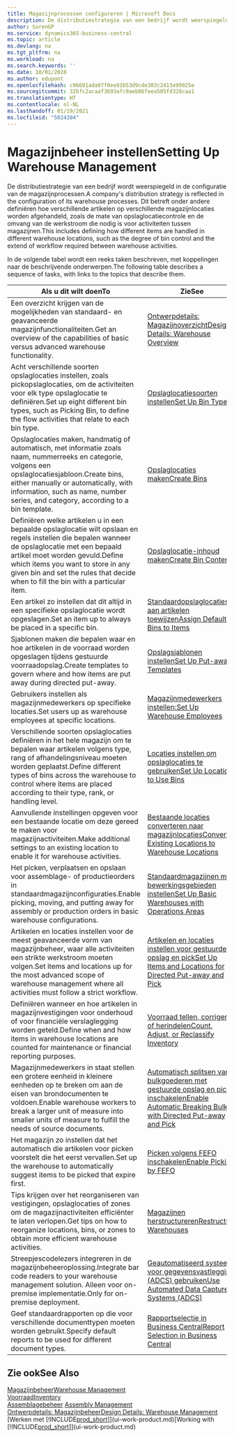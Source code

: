 ```yaml
---
title: Magazijnprocessen configureren | Microsoft Docs
description: De distributiestrategie van een bedrijf wordt weerspiegeld in de configuratie van zijn magazijnprocessen. Dit betreft onder andere definiëren hoe verschillende artikelen op verschillende magazijnlocaties worden afgehandeld, zoals de mate van opslaglocatiecontrole en de omvang van de werkstroom die nodig is voor activiteiten tussen magazijnen.
author: SorenGP
ms.service: dynamics365-business-central
ms.topic: article
ms.devlang: na
ms.tgt_pltfrm: na
ms.workload: na
ms.search.keywords: ''
ms.date: 10/01/2020
ms.author: edupont
ms.openlocfilehash: c96691ada97f0ee91b53d9cde303c2413e99025e
ms.sourcegitcommit: 32bfc2acaaf3693afc9aeb86feea505fd328caa1
ms.translationtype: HT
ms.contentlocale: nl-NL
ms.lasthandoff: 01/19/2021
ms.locfileid: "5024384"
---
```

# <a name="setting-up-warehouse-management"></a><span data-ttu-id="37b06-104">Magazijnbeheer instellen</span><span class="sxs-lookup"><span data-stu-id="37b06-104">Setting Up Warehouse Management</span></span>
<span data-ttu-id="37b06-105">De distributiestrategie van een bedrijf wordt weerspiegeld in de configuratie van de magazijnprocessen.</span><span class="sxs-lookup"><span data-stu-id="37b06-105">A company's distribution strategy is reflected in the configuration of its warehouse processes.</span></span> <span data-ttu-id="37b06-106">Dit betreft onder andere definiëren hoe verschillende artikelen op verschillende magazijnlocaties worden afgehandeld, zoals de mate van opslaglocatiecontrole en de omvang van de werkstroom die nodig is voor activiteiten tussen magazijnen.</span><span class="sxs-lookup"><span data-stu-id="37b06-106">This includes defining how different items are handled in different warehouse locations, such as the degree of bin control and the extend of workflow required between warehouse activities.</span></span>  

 <span data-ttu-id="37b06-107">In de volgende tabel wordt een reeks taken beschreven, met koppelingen naar de beschrijvende onderwerpen.</span><span class="sxs-lookup"><span data-stu-id="37b06-107">The following table describes a sequence of tasks, with links to the topics that describe them.</span></span>   

|<span data-ttu-id="37b06-108">**Als u dit wilt doen**</span><span class="sxs-lookup"><span data-stu-id="37b06-108">**To**</span></span>|<span data-ttu-id="37b06-109">**Zie**</span><span class="sxs-lookup"><span data-stu-id="37b06-109">**See**</span></span>|  
|------------|-------------|  
|<span data-ttu-id="37b06-110">Een overzicht krijgen van de mogelijkheden van standaard- en geavanceerde magazijnfunctionaliteiten.</span><span class="sxs-lookup"><span data-stu-id="37b06-110">Get an overview of the capabilities of basic versus advanced warehouse functionality.</span></span>|[<span data-ttu-id="37b06-111">Ontwerpdetails: Magazijnoverzicht</span><span class="sxs-lookup"><span data-stu-id="37b06-111">Design Details: Warehouse Overview</span></span>](design-details-warehouse-overview.md)|  
|<span data-ttu-id="37b06-112">Acht verschillende soorten opslaglocaties instellen, zoals pickopslaglocaties, om de activiteiten voor elk type opslaglocatie te definiëren.</span><span class="sxs-lookup"><span data-stu-id="37b06-112">Set up eight different bin types, such as Picking Bin, to define the flow activities that relate to each bin type.</span></span>|[<span data-ttu-id="37b06-113">Opslaglocatiesoorten instellen</span><span class="sxs-lookup"><span data-stu-id="37b06-113">Set Up Bin Types</span></span>](warehouse-how-to-set-up-bin-types.md)|  
|<span data-ttu-id="37b06-114">Opslaglocaties maken, handmatig of automatisch, met informatie zoals naam, nummerreeks en categorie, volgens een opslaglocatiesjabloon.</span><span class="sxs-lookup"><span data-stu-id="37b06-114">Create bins, either manually or automatically, with information, such as name, number series, and category, according to a bin template.</span></span>|[<span data-ttu-id="37b06-115">Opslaglocaties maken</span><span class="sxs-lookup"><span data-stu-id="37b06-115">Create Bins</span></span>](warehouse-how-to-create-individual-bins.md)|  
|<span data-ttu-id="37b06-116">Definiëren welke artikelen u in een bepaalde opslaglocatie wilt opslaan en regels instellen die bepalen wanneer de opslaglocatie met een bepaald artikel moet worden gevuld.</span><span class="sxs-lookup"><span data-stu-id="37b06-116">Define which items you want to store in any given bin and set the rules that decide when to fill the bin with a particular item.</span></span>|[<span data-ttu-id="37b06-117">Opslaglocatie-inhoud maken</span><span class="sxs-lookup"><span data-stu-id="37b06-117">Create Bin Contents</span></span>](warehouse-how-to-set-up-bin-contents.md)|  
|<span data-ttu-id="37b06-118">Een artikel zo instellen dat dit altijd in een specifieke opslaglocatie wordt opgeslagen.</span><span class="sxs-lookup"><span data-stu-id="37b06-118">Set an item up to always be placed in a specific bin.</span></span>|[<span data-ttu-id="37b06-119">Standaardopslaglocaties aan artikelen toewijzen</span><span class="sxs-lookup"><span data-stu-id="37b06-119">Assign Default Bins to Items</span></span>](warehouse-how-to-assign-default-bins-to-items.md)|
|<span data-ttu-id="37b06-120">Sjablonen maken die bepalen waar en hoe artikelen in de voorraad worden opgeslagen tijdens gestuurde voorraadopslag.</span><span class="sxs-lookup"><span data-stu-id="37b06-120">Create templates to govern where and how items are put away during directed put-away.</span></span>|[<span data-ttu-id="37b06-121">Opslagsjablonen instellen</span><span class="sxs-lookup"><span data-stu-id="37b06-121">Set Up Put-away Templates</span></span>](warehouse-how-to-set-up-put-away-templates.md)|
|<span data-ttu-id="37b06-122">Gebruikers instellen als magazijnmedewerkers op specifieke locaties.</span><span class="sxs-lookup"><span data-stu-id="37b06-122">Set users up as warehouse employees at specific locations.</span></span>|[<span data-ttu-id="37b06-123">Magazijnmedewerkers instellen:</span><span class="sxs-lookup"><span data-stu-id="37b06-123">Set Up Warehouse Employees</span></span>](warehouse-how-to-set-up-warehouse-employees.md)|
|<span data-ttu-id="37b06-124">Verschillende soorten opslaglocaties definiëren in het hele magazijn om te bepalen waar artikelen volgens type, rang of afhandelingsniveau moeten worden geplaatst.</span><span class="sxs-lookup"><span data-stu-id="37b06-124">Define different types of bins across the warehouse to control where items are placed according to their type, rank, or handling level.</span></span>|[<span data-ttu-id="37b06-125">Locaties instellen om opslaglocaties te gebruiken</span><span class="sxs-lookup"><span data-stu-id="37b06-125">Set Up Locations to Use Bins</span></span>](warehouse-how-to-set-up-locations-to-use-bins.md)|
|<span data-ttu-id="37b06-126">Aanvullende instellingen opgeven voor een bestaande locatie om deze gereed te maken voor magazijnactiviteiten.</span><span class="sxs-lookup"><span data-stu-id="37b06-126">Make additional settings to an existing location to enable it for warehouse activities.</span></span>|[<span data-ttu-id="37b06-127">Bestaande locaties converteren naar magazijnlocaties</span><span class="sxs-lookup"><span data-stu-id="37b06-127">Convert Existing Locations to Warehouse Locations</span></span>](warehouse-how-to-convert-existing-locations-to-warehouse-locations.md)|
|<span data-ttu-id="37b06-128">Het picken, verplaatsen en opslaan voor assemblage- of productieorders in standaardmagazijnconfiguraties.</span><span class="sxs-lookup"><span data-stu-id="37b06-128">Enable picking, moving, and putting away for assembly or production orders in basic warehouse configurations.</span></span>|[<span data-ttu-id="37b06-129">Standaardmagazijnen met bewerkingsgebieden instellen</span><span class="sxs-lookup"><span data-stu-id="37b06-129">Set Up Basic Warehouses with Operations Areas</span></span>](warehouse-how-to-set-up-basic-warehouses-with-operations-areas.md)|  
|<span data-ttu-id="37b06-130">Artikelen en locaties instellen voor de meest geavanceerde vorm van magazijnbeheer, waar alle activiteiten een strikte werkstroom moeten volgen.</span><span class="sxs-lookup"><span data-stu-id="37b06-130">Set items and locations up for the most advanced scope of warehouse management where all activities must follow a strict workflow.</span></span>|[<span data-ttu-id="37b06-131">Artikelen en locaties instellen voor gestuurde opslag en pick</span><span class="sxs-lookup"><span data-stu-id="37b06-131">Set Up Items and Locations for Directed Put-away and Pick</span></span>](warehouse-how-to-set-up-items-for-directed-put-away-and-pick.md)|  
|<span data-ttu-id="37b06-132">Definiëren wanneer en hoe artikelen in magazijnvestigingen voor onderhoud of voor financiële verslaglegging worden geteld.</span><span class="sxs-lookup"><span data-stu-id="37b06-132">Define when and how items in warehouse locations are counted for maintenance or financial reporting purposes.</span></span>|[<span data-ttu-id="37b06-133">Voorraad tellen, corrigeren of herindelen</span><span class="sxs-lookup"><span data-stu-id="37b06-133">Count, Adjust, or Reclassify Inventory</span></span>](inventory-how-count-adjust-reclassify.md)|
|<span data-ttu-id="37b06-134">Magazijnmedewerkers in staat stellen een grotere eenheid in kleinere eenheden op te breken om aan de eisen van brondocumenten te voldoen.</span><span class="sxs-lookup"><span data-stu-id="37b06-134">Enable warehouse workers to break a larger unit of measure into smaller units of measure to fulfill the needs of source documents.</span></span>|[<span data-ttu-id="37b06-135">Automatisch splitsen van bulkgoederen met gestuurde opslag en pick inschakelen</span><span class="sxs-lookup"><span data-stu-id="37b06-135">Enable Automatic Breaking Bulk with Directed Put-away and Pick</span></span>](warehouse-enable-automatic-breaking-bulk-with-directed-put-away-and-pick.md)|  
|<span data-ttu-id="37b06-136">Het magazijn zo instellen dat het automatisch die artikelen voor picken voorstelt die het eerst vervallen.</span><span class="sxs-lookup"><span data-stu-id="37b06-136">Set up the warehouse to automatically suggest items to be picked that expire first.</span></span>|[<span data-ttu-id="37b06-137">Picken volgens FEFO inschakelen</span><span class="sxs-lookup"><span data-stu-id="37b06-137">Enable Picking by FEFO</span></span>](warehouse-picking-by-fefo.md)|
|<span data-ttu-id="37b06-138">Tips krijgen over het reorganiseren van vestigingen, opslaglocaties of zones om de magazijnactiviteiten efficiënter te laten verlopen.</span><span class="sxs-lookup"><span data-stu-id="37b06-138">Get tips on how to reorganize locations, bins, or zones to obtain more efficient warehouse activities.</span></span>|[<span data-ttu-id="37b06-139">Magazijnen herstructureren</span><span class="sxs-lookup"><span data-stu-id="37b06-139">Restructure Warehouses</span></span>](warehouse-how-to-restructure-warehouses.md)|
|<span data-ttu-id="37b06-140">Streepjescodelezers integreren in de magazijnbeheeroplossing.</span><span class="sxs-lookup"><span data-stu-id="37b06-140">Integrate bar code readers to your warehouse management solution.</span></span> <span data-ttu-id="37b06-141">Alleen voor on-premise implementatie.</span><span class="sxs-lookup"><span data-stu-id="37b06-141">Only for on-premise deployment.</span></span>|[<span data-ttu-id="37b06-142">Geautomatiseerd systeem voor gegevensvastlegging (ADCS) gebruiken</span><span class="sxs-lookup"><span data-stu-id="37b06-142">Use Automated Data Capture Systems (ADCS)</span></span>](warehouse-use-automated-data-capture-systems-adcs.md)|
|<span data-ttu-id="37b06-143">Geef standaardrapporten op die voor verschillende documenttypen moeten worden gebruikt.</span><span class="sxs-lookup"><span data-stu-id="37b06-143">Specify default reports to be used for different document types.</span></span>|[<span data-ttu-id="37b06-144">Rapportselectie in Business Central</span><span class="sxs-lookup"><span data-stu-id="37b06-144">Report Selection in Business Central</span></span>](across-report-selections.md)|

## <a name="see-also"></a><span data-ttu-id="37b06-145">Zie ook</span><span class="sxs-lookup"><span data-stu-id="37b06-145">See Also</span></span>  
[<span data-ttu-id="37b06-146">Magazijnbeheer</span><span class="sxs-lookup"><span data-stu-id="37b06-146">Warehouse Management</span></span>](warehouse-manage-warehouse.md)  
[<span data-ttu-id="37b06-147">Voorraad</span><span class="sxs-lookup"><span data-stu-id="37b06-147">Inventory</span></span>](inventory-manage-inventory.md)  
<span data-ttu-id="37b06-148">[Assemblagebeheer](assembly-assemble-items.md)  </span><span class="sxs-lookup"><span data-stu-id="37b06-148">[Assembly Management](assembly-assemble-items.md)  </span></span>  
[<span data-ttu-id="37b06-149">Ontwerpdetails: Magazijnbeheer</span><span class="sxs-lookup"><span data-stu-id="37b06-149">Design Details: Warehouse Management</span></span>](design-details-warehouse-management.md)  
<span data-ttu-id="37b06-150">[Werken met [!INCLUDE[prod_short](includes/prod_short.md)]](ui-work-product.md)</span><span class="sxs-lookup"><span data-stu-id="37b06-150">[Working with [!INCLUDE[prod_short](includes/prod_short.md)]](ui-work-product.md)</span></span>
